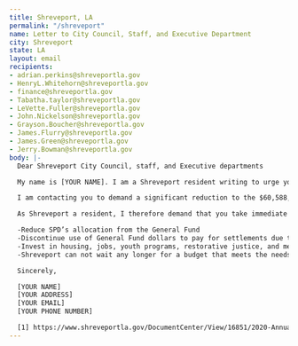 ```yaml
---
title: Shreveport, LA
permalink: "/shreveport"
name: Letter to City Council, Staff, and Executive Department
city: Shreveport
state: LA
layout: email
recipients:
- adrian.perkins@shreveportla.gov
- HenryL.Whitehorn@shreveportla.gov
- finance@shreveportla.gov
- Tabatha.taylor@shreveportla.gov
- LeVette.Fuller@shreveportla.gov
- John.Nickelson@shreveportla.gov
- Grayson.Boucher@shreveportla.gov
- James.Flurry@shreveportla.gov
- James.Green@shreveportla.gov
- Jerry.Bowman@shreveportla.gov
body: |-
  Dear Shreveport City Council, staff, and Executive departments

  My name is [YOUR NAME]. I am a Shreveport resident writing to urge you to defund the City of Shreveport Police Department.

  I am contacting you to demand a significant reduction to the $60,588,900 million that is currently allocated to funding the Shreveport Police department and for a formal review of the Shreveport Police Department Union Contract from an independent party that has no affiliation with SPD [1]. The police funds make up roughly 28% of the budget, while other important public services such as Community development which should cover social programs and outreach receives only 10%, and property standards receive less than 2% [1]. By reducing police funding and reducing incarceration rates, those funds can be reallocated to reducing blighted properties, housing, education, or improving our aging infrastructure, among other needs. That way we can focus on building our community efforts and local organizations, while preventing future police brutality and violence.

  As Shreveport a resident, I therefore demand that you take immediate action towards the following ends:

  -Reduce SPD’s allocation from the General Fund
  -Discontinue use of General Fund dollars to pay for settlements due to police murder, misconduct, and negligence
  -Invest in housing, jobs, youth programs, restorative justice, and mental health workers to keep the community safe.
  -Shreveport can not wait any longer for a budget that meets the needs of its residents. The only way to achieve this is to take immediate steps to Defund SPD.

  Sincerely,

  [YOUR NAME]
  [YOUR ADDRESS]
  [YOUR EMAIL]
  [YOUR PHONE NUMBER]

  [1] https://www.shreveportla.gov/DocumentCenter/View/16851/2020-Annual-Operating-Budget?bidId=
---
```


